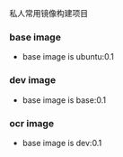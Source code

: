 私人常用镜像构建项目


### base image
+ base image is ubuntu:0.1


### dev image
+ base image is base:0.1


### ocr image
+ base image is dev:0.1
